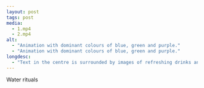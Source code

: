 ```yaml
---
layout: post
tags: post
media:
  - 1.mp4
  - 2.mp4
alt:
  - "Animation with dominant colours of blue, green and purple."
  - "Animation with dominant colours of blue, green and purple."
longdesc:
  - "Text in the centre is surrounded by images of refreshing drinks and a blue border and sits over a climate map of Australia and a glitchy background. Text reads: Bless your water – Water is life – Water is sacred"
---
```

Water rituals
